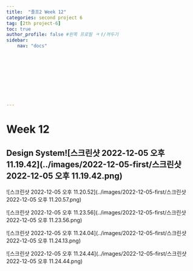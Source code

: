```yaml
---
title:  "졸프2 Week 12"
categories: second project 6
tag: [2th project-6]
toc: true
author_profile: false #왼쪽 프로필 ㅋㅕ/꺼두기
sidebar:
    nav: "docs"










---
```


# Week 12



## Design System![스크린샷 2022-12-05 오후 11.19.42](../images/2022-12-05-first/스크린샷 2022-12-05 오후 11.19.42.png)

![스크린샷 2022-12-05 오후 11.20.52](../images/2022-12-05-first/스크린샷 2022-12-05 오후 11.20.57.png)

![스크린샷 2022-12-05 오후 11.23.56](../images/2022-12-05-first/스크린샷 2022-12-05 오후 11.23.56.png)

![스크린샷 2022-12-05 오후 11.24.04](../images/2022-12-05-first/스크린샷 2022-12-05 오후 11.24.13.png)

![스크린샷 2022-12-05 오후 11.24.44](../images/2022-12-05-first/스크린샷 2022-12-05 오후 11.24.44.png)